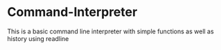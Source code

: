 # Command-Interpreter
This is a basic command line interpreter with simple functions as well as history using readline
